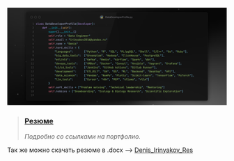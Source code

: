 ![profile](img/profile.png)

> ### [Резюме](https://karnaksp.github.io/karnaksp/ )
> *Подробно со ссылками на портфолио.*


Так же можно скачать резюме в .docx --> [Denis_Irinyakov_Res](https://github.com/karnaksp/karnaksp/blob/main/Irinyakov_Denis.pdf)
